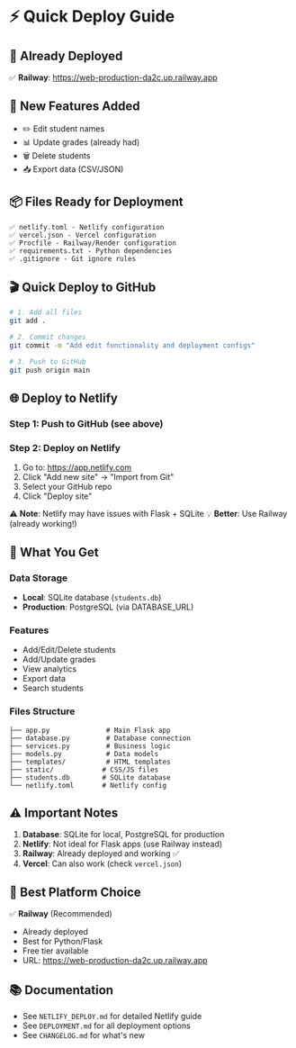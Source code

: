# ⚡ Quick Deploy Guide

## 🎯 Already Deployed
✅ **Railway**: https://web-production-da2c.up.railway.app

## 🚀 New Features Added
- ✏️ Edit student names
- 📊 Update grades (already had)
- 🗑️ Delete students
- 📥 Export data (CSV/JSON)

## 📦 Files Ready for Deployment

```
✅ netlify.toml - Netlify configuration
✅ vercel.json - Vercel configuration  
✅ Procfile - Railway/Render configuration
✅ requirements.txt - Python dependencies
✅ .gitignore - Git ignore rules
```

## 🎬 Quick Deploy to GitHub

```bash
# 1. Add all files
git add .

# 2. Commit changes
git commit -m "Add edit functionality and deployment configs"

# 3. Push to GitHub
git push origin main
```

## 🌐 Deploy to Netlify

### Step 1: Push to GitHub (see above)

### Step 2: Deploy on Netlify
1. Go to: https://app.netlify.com
2. Click "Add new site" → "Import from Git"
3. Select your GitHub repo
4. Click "Deploy site"

⚠️ **Note**: Netlify may have issues with Flask + SQLite
💡 **Better**: Use Railway (already working!)

## 🎁 What You Get

### Data Storage
- **Local**: SQLite database (`students.db`)
- **Production**: PostgreSQL (via DATABASE_URL)

### Features
- Add/Edit/Delete students
- Add/Update grades
- View analytics
- Export data
- Search students

### Files Structure
```
├── app.py              # Main Flask app
├── database.py         # Database connection
├── services.py         # Business logic
├── models.py           # Data models
├── templates/          # HTML templates
├── static/            # CSS/JS files
├── students.db        # SQLite database
└── netlify.toml       # Netlify config
```

## ⚠️ Important Notes

1. **Database**: SQLite for local, PostgreSQL for production
2. **Netlify**: Not ideal for Flask apps (use Railway instead)
3. **Railway**: Already deployed and working ✅
4. **Vercel**: Can also work (check `vercel.json`)

## 🎯 Best Platform Choice

✅ **Railway** (Recommended)
- Already deployed
- Best for Python/Flask
- Free tier available
- URL: https://web-production-da2c.up.railway.app

## 📚 Documentation

- See `NETLIFY_DEPLOY.md` for detailed Netlify guide
- See `DEPLOYMENT.md` for all deployment options
- See `CHANGELOG.md` for what's new
